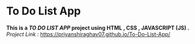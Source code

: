 # To Do List App
**This is a _TO DO LIST APP_ project using HTML , CSS , JAVASCRIPT (JS) .**     
*Project Link :* https://priyanshiraghav07.github.io/To-Do-List-App/
